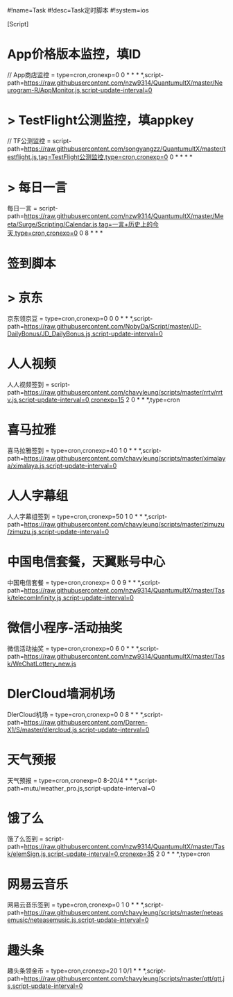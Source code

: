 #!name=Task
#!desc=Task定时脚本
#!system=ios

[Script]

# App价格版本监控，填ID
// App商店监控 = type=cron,cronexp=0 0 * * * *,script-path=https://raw.githubusercontent.com/nzw9314/QuantumultX/master/Neurogram-R/AppMonitor.js,script-update-interval=0
# > TestFlight公测监控，填appkey
// TF公测监控 = script-path=https://raw.githubusercontent.com/songyangzz/QuantumultX/master/testflight.js,tag=TestFlight公测监控,type=cron,cronexp=0 0 * * * *
# > 每日一言
每日一言 = script-path=https://raw.githubusercontent.com/nzw9314/QuantumultX/master/Meeta/Surge/Scripting/Calendar.js,tag=一言+历史上的今天,type=cron,cronexp=0 0 8 * * *
# 签到脚本
# > 京东
京东领京豆 = type=cron,cronexp=0 0 0 * * *,script-path=https://raw.githubusercontent.com/NobyDa/Script/master/JD-DailyBonus/JD_DailyBonus.js,script-update-interval=0
# 人人视频
人人视频签到 = script-path=https://raw.githubusercontent.com/chavyleung/scripts/master/rrtv/rrtv.js,script-update-interval=0,cronexp=15 2 0 * * *,type=cron
# 喜马拉雅
喜马拉雅签到 = type=cron,cronexp=40 1 0 * * *,script-path=https://raw.githubusercontent.com/chavyleung/scripts/master/ximalaya/ximalaya.js,script-update-interval=0
# 人人字幕组
人人字幕组签到 = type=cron,cronexp=50 1 0 * * *,script-path=https://raw.githubusercontent.com/chavyleung/scripts/master/zimuzu/zimuzu.js,script-update-interval=0
# 中国电信套餐，天翼账号中心
中国电信套餐 = type=cron,cronexp= 0 0 9 * * *,script-path=https://raw.githubusercontent.com/nzw9314/QuantumultX/master/Task/telecomInfinity.js,script-update-interval=0
# 微信小程序-活动抽奖
微信活动抽奖 = type=cron,cronexp=0 6 0 * * *,script-path=https://raw.githubusercontent.com/nzw9314/QuantumultX/master/Task/WeChatLottery_new.js
# DlerCloud墙洞机场
DlerCloud机场 = type=cron,cronexp=0 0 8 * * *,script-path=https://raw.githubusercontent.com/Darren-X1/S/master/dlercloud.js,script-update-interval=0
# 天气预报
天气预报 = type=cron,cronexp=0 8-20/4 * * *,script-path=mutu/weather_pro.js,script-update-interval=0
# 饿了么
饿了么签到 = script-path=https://raw.githubusercontent.com/nzw9314/QuantumultX/master/Task/elemSign.js,script-update-interval=0,cronexp=35 2 0 * * *,type=cron
# 网易云音乐
网易云音乐签到 = type=cron,cronexp=0 1 0 * * *,script-path=https://raw.githubusercontent.com/chavyleung/scripts/master/neteasemusic/neteasemusic.js,script-update-interval=0
# 趣头条
趣头条领金币 = type=cron,cronexp=20 1 0/1 * * *,script-path=https://raw.githubusercontent.com/chavyleung/scripts/master/qtt/qtt.js,script-update-interval=0



